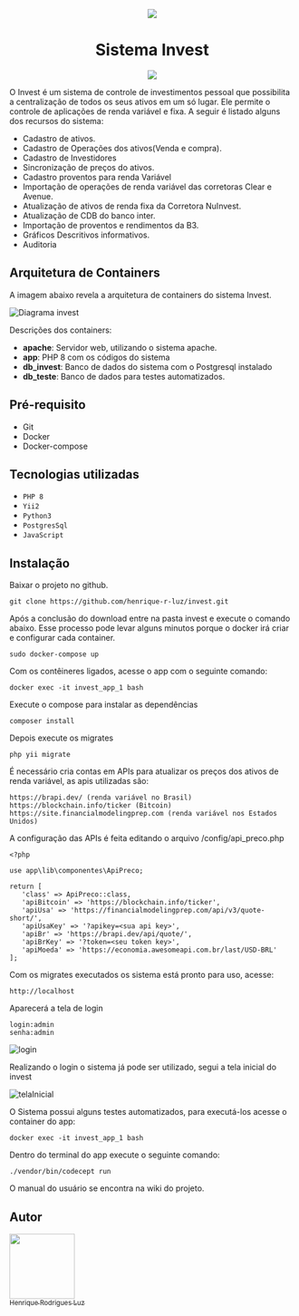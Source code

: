 

<p align="center">
  <img src="https://user-images.githubusercontent.com/12544898/174111505-79690883-5889-48f8-aba3-22e193daba76.png">
</p>
<h1 align="center"!>Sistema Invest </h1>
<p align="center">
<img src="http://img.shields.io/static/v1?label=STATUS&message=EM%20DESENVOLVIMENTO&color=GREEN&style=for-the-badge"/>
</p>
O Invest é um sistema de controle de investimentos pessoal que possibilita a centralização de todos os seus ativos em um só lugar. Ele permite o controle de aplicações de renda variável e fixa. A seguir é listado alguns dos recursos do sistema:

 - Cadastro de ativos.
 - Cadastro de Operações dos ativos(Venda e compra).
 - Cadastro de Investidores
 - Sincronização de preços do ativos.
 - Cadastro proventos para renda Variável
 - Importação de operações de renda variável das corretoras Clear e Avenue.
 - Atualização de ativos de renda fixa da Corretora NuInvest.
 - Atualização de CDB do banco inter.
 - Importação de proventos e rendimentos da B3. 
 - Gráficos Descritivos informativos. 
 - Auditoria 
 
 ## Arquitetura de Containers 
 A imagem abaixo revela a arquitetura de containers do sistema Invest.
 
![Diagrama invest](https://github.com/henrique-r-luz/invest/assets/12544898/fb6bf662-d6ca-42d5-8c17-8981637900de)

 
 Descrições dos containers:
   - <b>apache</b>: Servidor web, utilizando o sistema apache.
   - <b>app</b>: PHP 8 com os códigos do sistema
   - <b>db_invest</b>: Banco de dados do sistema com o Postgresql instalado
   - <b>db_teste</b>: Banco de dados para testes automatizados.
   
 ## Pré-requisito
   - Git
   - Docker
   - Docker-compose

## Tecnologias utilizadas

- ``PHP 8``
- ``Yii2``
- ``Python3``
- ``PostgresSql``
- ``JavaScript``

    
 ## Instalação
 Baixar o projeto no github.
 ~~~
 git clone https://github.com/henrique-r-luz/invest.git
 ~~~ 
 Após a conclusão do download entre na pasta invest e execute o comando abaixo.
 Esse processo pode levar alguns minutos porque o docker irá criar e configurar
 cada container. 
 ~~~
 sudo docker-compose up
 ~~~ 
 Com os contêineres ligados, acesse o app com o seguinte comando:
 ~~~
 docker exec -it invest_app_1 bash
 ~~~
 Execute o compose para instalar as dependências
 ~~~
 composer install
 ~~~
 Depois execute os migrates 
 ~~~
 php yii migrate
 ~~~
  É necessário cria contas em APIs para atualizar os preços dos ativos de renda variável, as apis utilizadas são: 
 ~~~
https://brapi.dev/ (renda variável no Brasil)
https://blockchain.info/ticker (Bitcoin)
https://site.financialmodelingprep.com (renda variável nos Estados Unidos)
 ~~~
  A configuração das APIs  é feita editando o arquivo /config/api_preco.php
 ~~~
<?php

use app\lib\componentes\ApiPreco;

return [
    'class' => ApiPreco::class,
    'apiBitcoin' => 'https://blockchain.info/ticker',
    'apiUsa' => 'https://financialmodelingprep.com/api/v3/quote-short/',
    'apiUsaKey' => '?apikey=<sua api key>',
    'apiBr' => 'https://brapi.dev/api/quote/',
    'apiBrKey' => '?token=<seu token key>',
    'apiMoeda' => 'https://economia.awesomeapi.com.br/last/USD-BRL'
];
 ~~~
 Com os migrates executados os sistema está pronto para uso, acesse:
 ~~~
 http://localhost
 ~~~
 Aparecerá a tela de login
 ~~~
 login:admin
 senha:admin
 ~~~
 
 ![login](https://user-images.githubusercontent.com/12544898/174130185-cb875c32-7f8c-4ddd-974c-29a611f77ef5.png)
 
 Realizando o login o sistema já pode ser utilizado, segui a tela inicial do invest
 
 ![telaInicial](https://user-images.githubusercontent.com/12544898/174131132-31e9e679-23db-4a6b-a565-c83c432e4d56.png)

 O Sistema possui alguns testes automatizados, para executá-los acesse o container do app:

 ~~~
 docker exec -it invest_app_1 bash
 ~~~

 Dentro do terminal do app execute o seguinte comando:

 ~~~
./vendor/bin/codecept run
 ~~~
 
 O manual do usuário se encontra na wiki do projeto.
 
 ## Autor

 [<img src="https://user-images.githubusercontent.com/12544898/174133076-fc3467c3-3908-436f-af3d-2635e4312180.png" width=115><br><sub>Henrique Rodrigues Luz</sub>](https://github.com/henrique-r-luz) 

 
 
